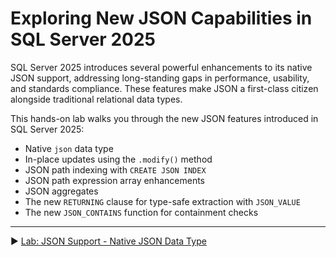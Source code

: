﻿# Exploring New JSON Capabilities in SQL Server 2025

SQL Server 2025 introduces several powerful enhancements to its native JSON support, addressing long-standing gaps in performance, usability, and standards compliance. These features make JSON a first-class citizen alongside traditional relational data types.

This hands-on lab walks you through the new JSON features introduced in SQL Server 2025:

* Native `json` data type
* In-place updates using the `.modify()` method
* JSON path indexing with `CREATE JSON INDEX`
* JSON path expression array enhancements
* JSON aggregates
* The new `RETURNING` clause for type-safe extraction with `JSON_VALUE`
* The new `JSON_CONTAINS` function for containment checks


___

▶ [Lab: JSON Support - Native JSON Data Type](https://github.com/lennilobel/sql2025-workshop-hol-orlando2025/blob/main/HOL/1.%20T-SQL%20Enhancements/1.%20UNISTR.md)

